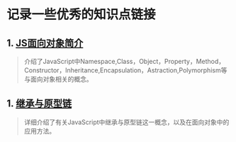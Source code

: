 # 记录一些优秀的知识点链接

## 1. [JS面向对象简介](https://developer.mozilla.org/zh-CN/docs/Web/JavaScript/Introduction_to_Object-Oriented_JavaScript)

>介绍了JavaScript中Namespace,Class，Object，Property，Method，Constructor，Inheritance,Encapsulation，Astraction,Polymorphism等与面向对象相关的概念。

## 1. [继承与原型链](https://developer.mozilla.org/zh-CN/docs/Web/JavaScript/Inheritance_and_the_prototype_chain)

>详细介绍了有关JavaScript中继承与原型链这一概念，以及在面向对象中的应用方法。